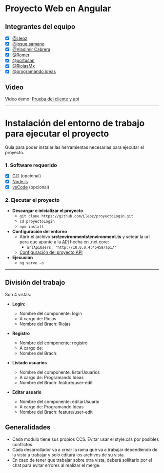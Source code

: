 # Proyecto Web en Angular

## Integrantes del equipo

- [x] [@Lleoz](https://discordapp.com/users/476574369229832203)
- [x] [@josue.samano](https://discordapp.com/users/335850826318741506)
- [x] [@Vladimir Cabrera](https://discordapp.com/users/683745689892815043)
- [x] [@Romer](https://discordapp.com/users/702955480267358329)
- [x] [@portusan](https://discordapp.com/users/717776768244908053)
- [x] [@RiojasMx](https://discordapp.com/users/201813752356536320)
- [x] [@programando.ideas](https://discordapp.com/users/716354253081542666)

## Video
Video demo: [Prueba del cliente y api](https://youtu.be/1rJqbYze7-4)

------------
# Instalación del entorno de trabajo para ejecutar el proyecto
Guía para poder instalar las herramientas necesarias para ejecutar el proyecto.
### 1. Software requerido
- [x] [GIT](https://git-scm.com/downloads) (opcional)
- [x] [Node.js](https://nodejs.org/es/)
- [x] [vsCode](https://code.visualstudio.com/) (opcional)

### 2. Ejecutar el proyecto
- **Descargar e inicializar el proyecto**
  - `git clone https://github.com/Lleoz/proyectoLogin.git`
  - `cd proyectoLogin`
  - `npm install`
- **Configuración del entorno**
	- Abrir el archivo **src\environments\environment.ts** y setear la url para que apunte a la [API](https://github.com/Lleoz/SegundoEjercicio) hecha en .net core:
		- `urlApiUsers: 'http://10.0.0.4:45459/api/'`
    - [Configuración del proyecto API](https://github.com/Lleoz/SegundoEjercicio#2-ejecutar-el-proyecto)
- **Ejecución**
  - `ng serve -o`
------------

## División del trabajo

Son 4 vistas:

- **Login:**
    - Nombre del componente: login
    - A cargo de: Riojas
    - Nombre del Brach: Riojas
- **Registro**
    - Nombre del componente: registro
    - A cargo de: 
    - Nombre del Brach:
    
- **Listado usuarios**
    - Nombre del componente: listarUsuarios
    - A cargo de: Programando Ideas
    - Nombre del Brach: feature/user-edit
- **Editar usuario**
    - Nombre del componente: editarUsuario
    - A cargo de: Programando Ideas
    - Nombre del Brach: feature/user-edit 
    
## Generalidades
- Cada modulo tiene sus propios CCS. Evitar usar el style.css por posibles conflictos.
- Cada desarrollador va a crear la rama que va a trabajar dependiendo de la vista a trabajar y solo editará los archivos de su vista.
- En caso de tener que trabajar sobre otra vista, deberá soliitarlo por el chat para evitar errores al realizar el merge.




